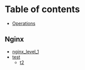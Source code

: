 # Table of contents

* [Operations](README.md)

## Nginx

* [nginx\_level\_1](nginx/slus_ng_1.md)
* [test](nginx/test/README.md)
  * [t2](nginx/test/t2.md)

